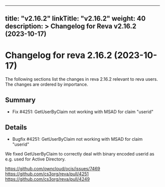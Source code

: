 
---
title: "v2.16.2"
linkTitle: "v2.16.2"
weight: 40
description: >
  Changelog for Reva v2.16.2 (2023-10-17)
---

Changelog for reva 2.16.2 (2023-10-17)
=======================================

The following sections list the changes in reva 2.16.2 relevant to
reva users. The changes are ordered by importance.

Summary
-------

*   Fix #4251: GetUserByClaim not working with MSAD for claim "userid"

Details
-------

*   Bugfix #4251: GetUserByClaim not working with MSAD for claim "userid"

   We fixed GetUserByClaim to correctly deal with binary encoded userid as e.g. used for Active
   Directory.

   https://github.com/owncloud/ocis/issues/7469
   https://github.com/cs3org/reva/pull/4251
   https://github.com/cs3org/reva/pull/4249

